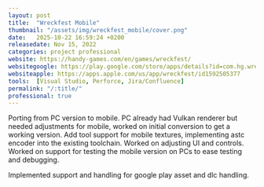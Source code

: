 ```yaml
---
layout: post
title:  "Wreckfest Mobile"
thumbnail: "/assets/img/wreckfest_mobile/cover.png"
date:   2025-10-22 16:59:24 +0200
releasedate: Nov 15, 2022
categories: project professional
website: https://handy-games.com/en/games/wreckfest/
websitegoogle: https://play.google.com/store/apps/details?id=com.hg.wreckfest&hl=en
websiteapple: https://apps.apple.com/us/app/wreckfest/id1592505377
tools:  [Visual Studio, Perforce, Jira/Confluence]
permalink: "/:title/"
professional: true
---
```

Porting from PC version to mobile.
PC already had Vulkan renderer but needed adjustments for mobile, worked on initial conversion to get a working version.
Add tool support for mobile textures, implementing astc encoder into the existing toolchain.
Worked on adjusting UI and controls.
Worked on support for testing the mobile version on PCs to ease testing and debugging.

Implemented support and handling for google play asset and dlc handling.